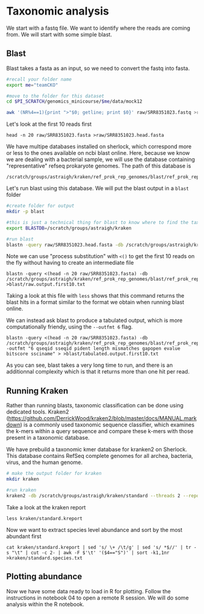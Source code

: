 # Taxonomic analysis

We start with a fastq file. We want to identify where the reads are coming from. We will start with some simple blast. 


## Blast

Blast takes a fasta as an input, so we need to convert the fastq into fasta.

```bash
#recall your folder name
export me="teamCKO"

#move to the folder for this dataset
cd $PI_SCRATCH/genomics_minicourse/$me/data/mock12

awk '(NR%4==1){print ">"$0; getline; print $0}' raw/SRR8351023.fastq >raw/SRR8351023.fasta
```

Let's look at the first 10 reads first
```
head -n 20 raw/SRR8351023.fasta >raw/SRR8351023.head.fasta
```

We have multipe databases installed on sherlock, which correspond more or less to the ones available on ncbi blast online. Here, because we know we are dealing with a bacterial sample, we will use the database containing "representative" refseq prokaryote genomes. The path of this database is  
```
/scratch/groups/astraigh/kraken/ref_prok_rep_genomes/blast/ref_prok_rep_genomes
```

Let's run blast using this database. We will put the blast output in a `blast` folder

```bash
#create folder for output
mkdir -p blast

#this is just a technical thing for blast to know where to find the taxonomy information
export BLASTDB=/scratch/groups/astraigh/kraken

#run blast
blastn -query raw/SRR8351023.head.fasta -db /scratch/groups/astraigh/kraken/ref_prok_rep_genomes/blast/ref_prok_rep_genomes >blast/rawoutput.first10.txt
```


Note we can use "process substitution" with `<()` to get the first 10 reads on the fly without having to create an intermediate file

```
blastn -query <(head -n 20 raw/SRR8351023.fasta) -db /scratch/groups/astraigh/kraken/ref_prok_rep_genomes/blast/ref_prok_rep_genomes >blast/raw.output.first10.txt
```

Taking a look at this file with `less` shows that this command returns the blast hits in a format similar to the format we obtain when running blast online. 

We can instead ask blast to produce a tabulated output, which is more computationally friendy, using the `--outfmt 6` flag.

```
blastn -query <(head -n 20 raw/SRR8351023.fasta) -db /scratch/groups/astraigh/kraken/ref_prok_rep_genomes/blast/ref_prok_rep_genomes -outfmt "6 qseqid sseqid pident length mismatches gapopen evalue bitscore ssciname" > >blast/tabulated.output.first10.txt
```

As you can see, blast takes a very long time to run, and there is an additionnal complexity which is that it returns more than one hit per read.

## Running Kraken
Rather than running blasts, taxonomic classification can be done using dedicated tools. Kraken2 (https://github.com/DerrickWood/kraken2/blob/master/docs/MANUAL.markdown) is a commonly used taxonomic sequence classifier, which examines the k-mers within a query sequence and compare these k-mers with those present in a taxonomic database. 

We have prebuild a taxonomic kmer database for kranken2 on Sherlock. This database contains RefSeq complete genomes for all archea, bacteria, virus, and the human genome. 


```bash
# make the output folder for kraken
mkdir kraken

#run kraken
kraken2 -db /scratch/groups/astraigh/kraken/standard --threads 2 --report kraken/standard.kreport --use-names --output kranken/standard.out.txt raw/SRR8351023.fastq
```

Take a look at the kraken report

```
less kraken/standard.kreport
```

Now we want to extract species level abundance and sort by the most abundant first


```
cat kraken/standard.kreport | sed 's/ \+ /\t/g' | sed 's/ *$//' | tr -s "\t" | cut -c 2- | awk -F $'\t' '($4=="S")' | sort -k1,1nr >kraken/standard.species.txt
```

## Plotting abundance

Now we have some data ready to load in R for plotting. Follow the instructions in notebook 04 to open a remote R session. We will do some analysis within the R notebook.


